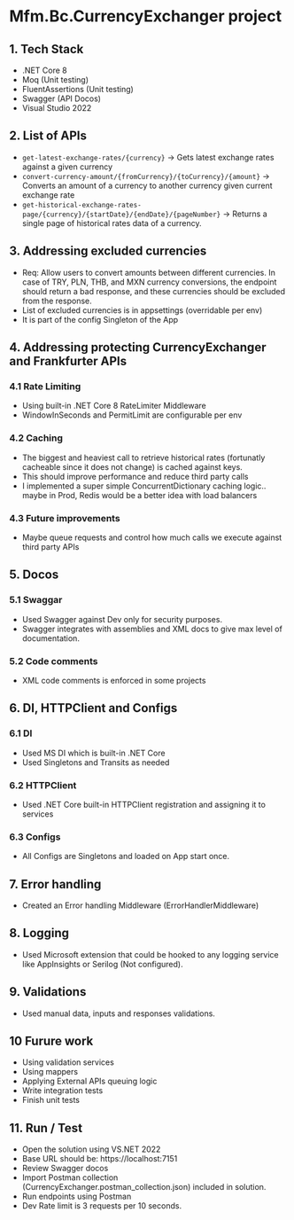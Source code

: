 # Mfm.Bc.CurrencyExchanger project

## 1. Tech Stack
- .NET Core 8
- Moq (Unit testing)
- FluentAssertions (Unit testing)
- Swagger (API Docos)
- Visual Studio 2022

## 2. List of APIs
- `get-latest-exchange-rates/{currency}` -> Gets latest exchange rates against a given currency
- `convert-currency-amount/{fromCurrency}/{toCurrency}/{amount}` -> Converts an amount of a currency to another currency given current exchange rate
- `get-historical-exchange-rates-page/{currency}/{startDate}/{endDate}/{pageNumber}` -> Returns a single page of historical rates data of a currency.

## 3. Addressing excluded currencies
- Req: Allow users to convert amounts between different currencies. In case of TRY, PLN, THB, and MXN currency conversions, the endpoint should return a bad response, and these currencies should be excluded from the response.
- List of excluded currencies is in appsettings (overridable per env)
- It is part of the config Singleton of the App 

## 4. Addressing protecting CurrencyExchanger and Frankfurter APIs
### 4.1 Rate Limiting
- Using built-in .NET Core 8 RateLimiter Middleware
- WindowInSeconds and PermitLimit are configurable per env
### 4.2 Caching
- The biggest and heaviest call to retrieve historical rates (fortunatly cacheable since it does not change) is cached against keys.
- This should improve performance and reduce third party calls
- I implemented a super simple ConcurrentDictionary caching logic.. maybe in Prod, Redis would be a better idea with load balancers
### 4.3 Future improvements
- Maybe queue requests and control how much calls we execute against third party APIs

## 5. Docos
### 5.1 Swaggar
- Used Swagger against Dev only for security purposes.
- Swagger integrates with assemblies and XML docs to give max level of documentation.
### 5.2 Code comments
- XML code comments is enforced in some projects

## 6. DI, HTTPClient and Configs
### 6.1 DI
- Used MS DI which is built-in .NET Core
- Used Singletons and Transits as needed
### 6.2 HTTPClient
- Used .NET Core built-in HTTPClient registration and assigning it to services
### 6.3 Configs
- All Configs are Singletons and loaded on App start once.

## 7. Error handling
- Created an Error handling Middleware (ErrorHandlerMiddleware)

## 8. Logging
- Used Microsoft extension that could be hooked to any logging service like AppInsights or Serilog (Not configured).

## 9. Validations
- Used manual data, inputs and responses validations.

## 10 Furure work
- Using validation services
- Using mappers
- Applying External APIs queuing logic
- Write integration tests
- Finish unit tests

## 11. Run / Test
- Open the solution using VS.NET 2022
- Base URL should be: https://localhost:7151
- Review Swagger docos
- Import Postman collection (CurrencyExchanger.postman_collection.json) included in solution.
- Run endpoints using Postman
- Dev Rate limit is 3 requests per 10 seconds.
